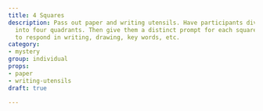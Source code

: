 ```yaml
---
title: 4 Squares
description: Pass out paper and writing utensils. Have participants divide their page
  into four quadrants. Then give them a distinct prompt for each square, asking them
  to respond in writing, drawing, key words, etc.
category:
- mystery
group: individual
props:
- paper
- writing-utensils
draft: true

---
```

